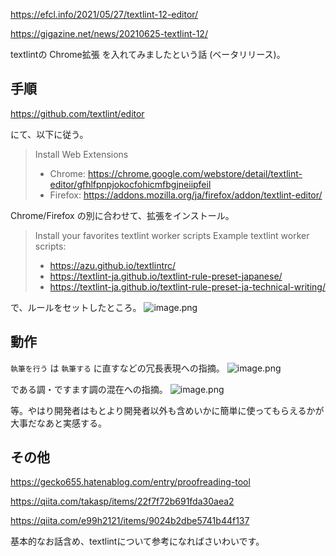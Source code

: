 https://efcl.info/2021/05/27/textlint-12-editor/

https://gigazine.net/news/20210625-textlint-12/


textlintの Chrome拡張 を入れてみましたという話 (ベータリリース)。


## 手順

https://github.com/textlint/editor

にて、以下に従う。

> Install Web Extensions
> - Chrome: https://chrome.google.com/webstore/detail/textlint-editor/gfhlfpnpjokocfohicmfbgjneiipfeil
> - Firefox: https://addons.mozilla.org/ja/firefox/addon/textlint-editor/

Chrome/Firefox の別に合わせて、拡張をインストール。

> Install your favorites textlint worker scripts
> Example textlint worker scripts:
> - https://azu.github.io/textlintrc/
> - https://textlint-ja.github.io/textlint-rule-preset-japanese/
> - https://textlint-ja.github.io/textlint-rule-preset-ja-technical-writing/

で、ルールをセットしたところ。
![image.png](https://qiita-image-store.s3.ap-northeast-1.amazonaws.com/0/93824/9c17c9f3-f820-69f0-b4fb-bb7297344f4a.png)


## 動作

`執筆を行う` は `執筆する` に直すなどの冗長表現への指摘。
![image.png](https://qiita-image-store.s3.ap-northeast-1.amazonaws.com/0/93824/032ec6c4-3959-c882-ef4f-a6706110b7d6.png)

である調・ですます調の混在への指摘。
![image.png](https://qiita-image-store.s3.ap-northeast-1.amazonaws.com/0/93824/eba6cd43-978c-9d3a-ac95-b9b5027d0441.png)

等。やはり開発者はもとより開発者以外も含めいかに簡単に使ってもらえるかが大事だなあと実感する。



## その他

https://gecko655.hatenablog.com/entry/proofreading-tool

https://qiita.com/takasp/items/22f7f72b691fda30aea2

https://qiita.com/e99h2121/items/9024b2dbe5741b44f137


基本的なお話含め、textlintについて参考になればさいわいです。
